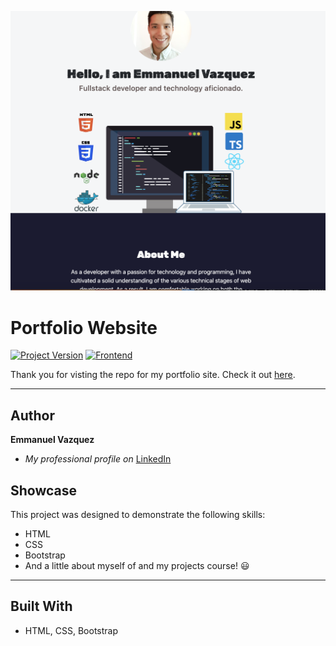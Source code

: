 <p align="center">
    <img src="./images/portfolio-image.png" alt="Image" width="550">
</p>

# Portfolio Website

[![Project Version][version-image]][version-url]
[![Frontend][Frontend-image]][Frontend-url]

Thank you for visting the repo for my portfolio site. Check it out [here][website-url].

---

## Author

**Emmanuel Vazquez**

- _My professional profile on_ [LinkedIn][linkedin-url]

## Showcase

This project was designed to demonstrate the following skills:

- HTML
- CSS
- Bootstrap
- And a little about myself of and my projects course! :smiley:

---

## Built With

- HTML, CSS, Bootstrap

<!-- Markdown link & img dfn's -->

[linkedin-url]: https://www.linkedin.com/in/emmanueljvazquez/
[website-url]: https://mannyvazquez.dev/
[version-image]: https://img.shields.io/badge/Version-1.0.0-brightgreen?style=for-the-badge&logo=appveyor
[version-url]: https://img.shields.io/badge/version-1.0.0-green
[Frontend-image]: https://img.shields.io/badge/Frontend-blue?style=for-the-badge
[Frontend-url]: https://img.shields.io/badge/Frontend-blue?style=for-the-badge
